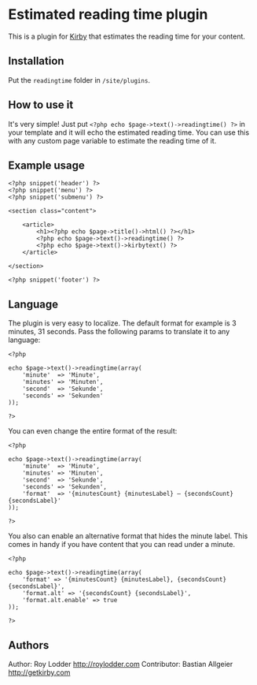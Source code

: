 # Estimated reading time plugin

This is a plugin for [Kirby](http://getkirby.com/) that estimates the reading time for your content.

## Installation

Put the `readingtime` folder in `/site/plugins`.

## How to use it

It's very simple! Just put `<?php echo $page->text()->readingtime() ?>` in your template and it will echo the estimated reading time. You can use this with any custom page variable to estimate the reading time of it.

## Example usage

	<?php snippet('header') ?>
    <?php snippet('menu') ?>
    <?php snippet('submenu') ?>

    <section class="content">

        <article>
            <h1><?php echo $page->title()->html() ?></h1>
            <?php echo $page->text()->readingtime() ?>
            <?php echo $page->text()->kirbytext() ?>
        </article>

    </section>

    <?php snippet('footer') ?>

## Language

The plugin is very easy to localize. The default format for example is 3 minutes, 31 seconds. Pass the following params to translate it to any language:

	<?php

	echo $page->text()->readingtime(array(
		'minute'  => 'Minute',
		'minutes' => 'Minuten',
		'second'  => 'Sekunde',
		'seconds' => 'Sekunden'
	));

	?>

You can even change the entire format of the result:

	<?php

	echo $page->text()->readingtime(array(
		'minute'  => 'Minute',
		'minutes' => 'Minuten',
		'second'  => 'Sekunde',
		'seconds' => 'Sekunden',
		'format'  => '{minutesCount} {minutesLabel} – {secondsCount} {secondsLabel}'
	));

	?>

You also can enable an alternative format that hides the minute label. This comes in handy if you have content that you can read under a minute.

    <?php

    echo $page->text()->readingtime(array(
        'format' => '{minutesCount} {minutesLabel}, {secondsCount} {secondsLabel}',
        'format.alt' => '{secondsCount} {secondsLabel}',
        'format.alt.enable' => true
    ));

    ?>

## Authors

Author: Roy Lodder <http://roylodder.com>
Contributor: Bastian Allgeier <http://getkirby.com>
